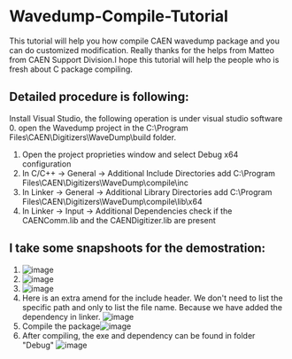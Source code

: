 # Wavedump-Compile-Tutorial
This tutorial will help you how compile CAEN wavedump package and you can do customized modification. Really thanks for the helps from Matteo from CAEN Support Division.I hope this tutorial will help the people who is fresh about C package compiling.

## Detailed procedure is following:
Install Visual Studio, the following operation is under visual studio software
0. open the Wavedump project in the C:\Program Files\CAEN\Digitizers\WaveDump\build folder.
1.	Open the project proprieties window and select Debug x64 configuration
2.	In C/C++ -> General -> Additional Include Directories add C:\Program Files\CAEN\Digitizers\WaveDump\compile\inc
3.	In Linker -> General -> Additional Library Directories add C:\Program Files\CAEN\Digitizers\WaveDump\compile\lib\x64
4.	In Linker -> Input -> Additional Dependencies check if the CAENComm.lib and the CAENDigitizer.lib are present

## I take some snapshoots for the demostration:
1. ![image](https://github.com/jack595/Wavedump-Compile-Tutorial/assets/31855564/243acdd8-93ae-4d88-8233-104ef08528aa)
2. ![image](https://github.com/jack595/Wavedump-Compile-Tutorial/assets/31855564/3fde3aa0-642b-48fb-a1f2-546edcc04340)
3. ![image](https://github.com/jack595/Wavedump-Compile-Tutorial/assets/31855564/5b6913e6-1d9b-4c8f-abbc-68f42a0cb287)
4. Here is an extra amend for the include header. We don't need to list the specific path and only to list the file name. Because we have added the dependency in linker.
![image](https://github.com/jack595/Wavedump-Compile-Tutorial/assets/31855564/3b17ebd9-fada-4290-9dd9-3af9422a3e77)
5. Compile the package![image](https://github.com/jack595/Wavedump-Compile-Tutorial/assets/31855564/416f4636-ee28-4e32-ad18-fdfcd62d9980)
6. After compiling, the exe and dependency can be found in folder "Debug"
![image](https://github.com/jack595/Wavedump-Compile-Tutorial/assets/31855564/f57d273e-4efd-4c19-8d1c-5db21946c78c)







